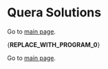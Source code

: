 # Quera Solutions

Go to [main page](../README.md).

{__REPLACE_WITH_PROGRAM_0__}

Go to [main page](../README.md).